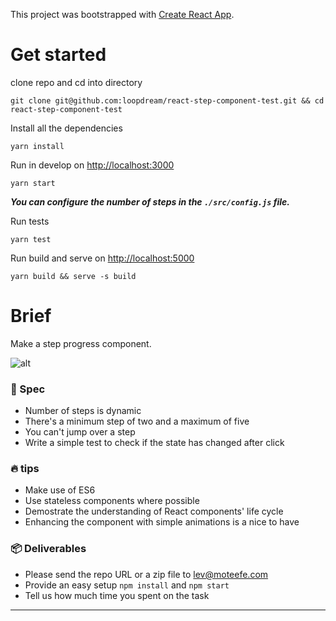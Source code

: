 This project was bootstrapped with [Create React App](https://github.com/facebookincubator/create-react-app).


# Get started

clone repo and cd into directory
```shell
git clone git@github.com:loopdream/react-step-component-test.git && cd react-step-component-test
```

Install all the  dependencies
```shell
yarn install
```

Run in develop on [http://localhost:3000](http://localhost:3000)

```shell
yarn start
```

***You can configure the number of steps in the `./src/config.js` file.***


Run tests

```shell
yarn test
```

Run build and serve on [http://localhost:5000](http://localhost:5000)

```shell
yarn build && serve -s build
```



# Brief

Make a step progress component.

![alt](https://cloud.githubusercontent.com/assets/123278/24402232/8b001ca2-13af-11e7-9028-c8e46e6f2ccb.png)

### 📖 Spec

- Number of steps is dynamic
- There's a minimum step of two and a maximum of five
- You can't jump over a step
- Write a simple test to check if the state has changed after click

### 🔥 tips

- Make use of ES6
- Use stateless components where possible
- Demostrate the understanding of React components' life cycle
- Enhancing the component with simple animations is a nice to have

### 📦 Deliverables

- Please send the repo URL or a zip file to lev@moteefe.com
- Provide an easy setup `npm install` and `npm start`
- Tell us how much time you spent on the task


--------------